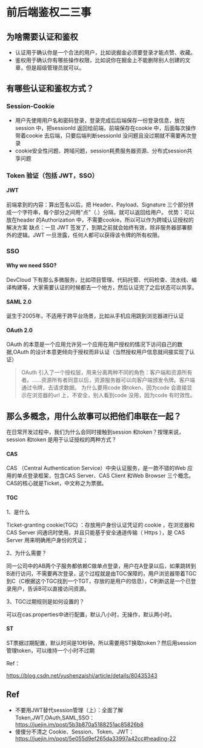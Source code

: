 # 前后端鉴权二三事

## 为啥需要认证和鉴权
- 认证用于确认你是一个合法的用户，比如说掘金必须要登录才能点赞、收藏。
- 鉴权用于确认你有哪些操作权限，比如说你在掘金上不能删除别人创建的文章，但是超级管理员就可以。

## 有哪些认证和鉴权方式？
### Session-Cookie
- 用户先使用用户名和密码登录，登录完成后后端保存一份登录信息，放在session 中，把sessionId 返回给前端，前端保存在cookie 中，后面每次操作带着cookie 去后端，只要后端判断sessionId 没问题且没过期就不需要再次登录
- cookie安全性问题、跨域问题，session耗费服务器资源、分布式session共享问题
### Token 验证（包括 JWT，SSO）
#### JWT
前端拿到的内容：算出签名以后，把 Header、Payload、Signature 三个部分拼成一个字符串，每个部分之间用"点"（.）分隔，就可以返回给用户。
优势：可以放在header 的Authorization 中，不需要cookie，所以可以作为跨域认证授权的解决方案
缺点：一旦 JWT 签发了，到期之前就会始终有效，除非服务器部署额外的逻辑。JWT 一旦泄露，任何人都可以获得该令牌的所有权限。
### SSO
#### Why we need SSO?
DevCloud 下有那么多微服务，比如项目管理、代码托管、代码检查、流水线、编译构建等，大家需要认证的时候都去一个地方，然后认证完了之后状态可以共享。
#### SAML 2.0
诞生于2005年，不适用于跨平台场景，比如从手机应用跳到浏览器进行认证
#### OAuth 2.0
OAuth 的本意是一个应用允许另一个应用在用户授权的情况下访问自己的数据,OAuth 的设计本意更倾向于授权而非认证（当然授权用户信息就间接实现了认证）
> OAuth 引入了一个授权层，用来分离两种不同的角色：客户端和资源所有者。......资源所有者同意以后，资源服务器可以向客户端颁发令牌。客户端通过令牌，去请求数据。
为什么要用code 换token，因为code 会直接显示在浏览器的url 上，不安全，别人看到code 没用，因为code 有时效性。

## 那么多概念，用什么故事可以把他们串联在一起？
在日常开发过程中，我们为什么会同时接触到session 和token？按理来说，session 和token 是用于认证授权的两种方式？

#### CAS

CAS （Central Authentication Service）中央认证服务，是一款不错的Web 应用的单点登录框架，包含CAS Server、CAS Client 和Web Browser 三个概念。CAS的核心就是Ticket，中文称之为票据。

#### TGC

1、是什么

Ticket-granting cookie(TGC) ：存放用户身份认证凭证的 cookie ，在浏览器和 CAS Server 间通讯时使用，并且只能基于安全通道传输（ Https ），是 CAS Server 用来明确用户身份的凭证；

2、为什么需要？

同一公司中的AB两个子服务都依赖C做单点登录，用户在A登录以后，如果跳转到B进行访问，不需要再次登录，这个过程就是由TGC保障的，用户浏览器带着TGC到C（C根据这个TGC找到一个TGT，存放的是用户的信息），C判断这是一个已登录用户，告诉B可以直接访问资源。

3、TGC过期规则是如何设置的？

可以在cas.properties中进行配置，默认八小时，无操作，默认两小时。

#### ST

ST票据过期配置，默认时间是10秒钟。所以需要用ST换取token？然后用session 管理token，可以维持一个小时不过期

Ref：

https://blog.csdn.net/yushenzaishi/article/details/80435343

## Ref
- 不要用JWT替代session管理（上）：全面了解Token,JWT,OAuth,SAML,SSO：https://juejin.im/post/5b3b870a5188251ac85826b8
- 傻傻分不清之 Cookie、Session、Token、JWT：https://juejin.im/post/5e055d9ef265da33997a42cc#heading-22
